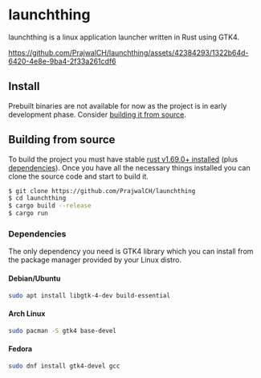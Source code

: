 # launchthing

launchthing is a linux application launcher written in Rust using GTK4.

https://github.com/PrajwalCH/launchthing/assets/42384293/1322b64d-6420-4e8e-9ba4-2f33a261cdf6

## Install

Prebuilt binaries are not available for now as the project is in early development phase.
Consider [building it from source](#building-from-source).

## Building from source

To build the project you must have stable [rust v1.69.0+ installed](https://www.rust-lang.org/tools/install)
(plus [dependencies](#dependencies)). Once you have all the necessary things installed you can clone the source code and start to build it.

```sh
$ git clone https://github.com/PrajwalCH/launchthing
$ cd launchthing
$ cargo build --release
$ cargo run
```

### Dependencies

The only dependency you need is GTK4 library which you can install from the package manager provided by your Linux
distro.

#### Debian/Ubuntu

```sh
sudo apt install libgtk-4-dev build-essential
```

#### Arch Linux

```sh
sudo pacman -S gtk4 base-devel
```

#### Fedora

```sh
sudo dnf install gtk4-devel gcc
```
